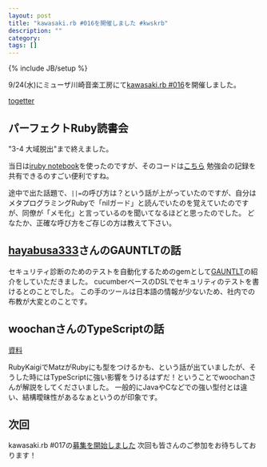 ```yaml
---
layout: post
title: "kawasaki.rb #016を開催しました #kwskrb"
description: ""
category:
tags: []
---
```

{% include JB/setup %}

9/24(水)にミューザ川崎音楽工房にて[kawasaki.rb #016](http://kawasakirb.doorkeeper.jp/events/15300)を開催しました。

[togetter](http://togetter.com/li/723597)

## パーフェクトRuby読書会
"3-4 大域脱出"まで終えました。

当日は[iruby notebook](https://github.com/minad/iruby)を使ったのですが、そのコードは[こちら](http://nbviewer.ipython.org/github/kawasakirb/meetups/blob/master/pruby/kawasakirb16.ipynb)
勉強会の記録を共有できるのすごい便利ですね。

途中で出た話題で、`||=`の呼び方は？という話が上がっていたのですが、自分はメタプログラミングRubyで「nilガード」と読んでいたのを覚えていたのですが、同僚が「メモ化」と言っているのを聞いてなるほどと思ったのでした。
どなたか、正確な呼び方をご存じの方は教えて下さい。

## [hayabusa333](https://twitter.com/hayabusa333)さんのGAUNTLTの話

セキュリティ診断のためのテストを自動化するためのgemとして[GAUNTLT](http://gauntlt.org/)の紹介をしていただきました。
cucumberベースのDSLでセキュリティのテストを書けるとのことでした。
この手のツールは日本語の情報が少ないため、社内での布教が大変とのことです。

## woochanさんのTypeScriptの話
[資料](https://docs.google.com/presentation/d/1lG_iOCLksoRmiC5ZimmIefAc8XM-pPPOnGSSHKAnW6U/edit#slide=id.p)

RubyKaigiでMatzがRubyにも型をつけるかも、という話が出ていましたが、そうした時にはTypeScriptに強い影響をうけるはずだ！ということでwoochanさんが解説をしてくださいました。
一般的にJavaやCなどでの強い型付とは違い、結構曖昧性があるなぁというのが印象です。

## 次回

kawasaki.rb #017の[募集を開始しました](http://kawasakirb.doorkeeper.jp/events/16354)
次回も皆さんのご参加をお待ちしております！

